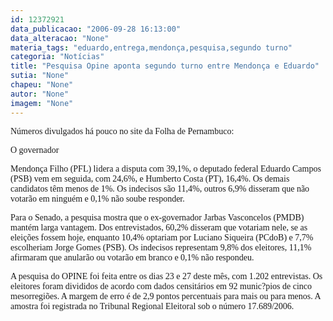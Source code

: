 ```yaml
---
id: 12372921
data_publicacao: "2006-09-28 16:13:00"
data_alteracao: "None"
materia_tags: "eduardo,entrega,mendonça,pesquisa,segundo turno"
categoria: "Notícias"
title: "Pesquisa Opine aponta segundo turno entre Mendonça e Eduardo"
sutia: "None"
chapeu: "None"
autor: "None"
imagem: "None"
---
```

<p><P><FONT face=Verdana>Números divulgados há pouco no site da Folha de Pernambuco:</FONT></P></p>
<p><P><FONT face=Verdana>O governador</p>
<p> Mendonça Filho (PFL) lidera a disputa com 39,1%, o deputado federal Eduardo Campos (PSB) vem em seguida, com 24,6%, e Humberto Costa (PT), 16,4%. Os demais candidatos têm menos de 1%. Os indecisos são 11,4%, outros 6,9% disseram que não votarão em ninguém e 0,1% não soube responder.</FONT></P></p>
<p><P><FONT face=Verdana>Para o Senado, a pesquisa mostra que o ex-governador Jarbas Vasconcelos (PMDB) mantém larga vantagem. Dos entrevistados, 60,2% disseram que votariam nele, se as eleições fossem hoje, enquanto 10,4% optariam por Luciano Siqueira (PCdoB) e 7,7% escolheriam Jorge Gomes (PSB). Os indecisos representam 9,8% dos eleitores, 11,1% afirmaram que anularão ou votarão em branco e 0,1% não respondeu.</FONT></P></p>
<p><P><FONT face=Verdana>A pesquisa do OPINE foi feita entre os dias 23 e 27 deste mês, com 1.202 entrevistas. Os eleitores foram divididos de acordo com dados censitários em 92 munic?pios de cinco mesorregiões. A margem de erro é de 2,9 pontos percentuais para mais ou para menos. A amostra foi registrada no Tribunal Regional Eleitoral sob o número 17.689/2006.</FONT></P> </p>
